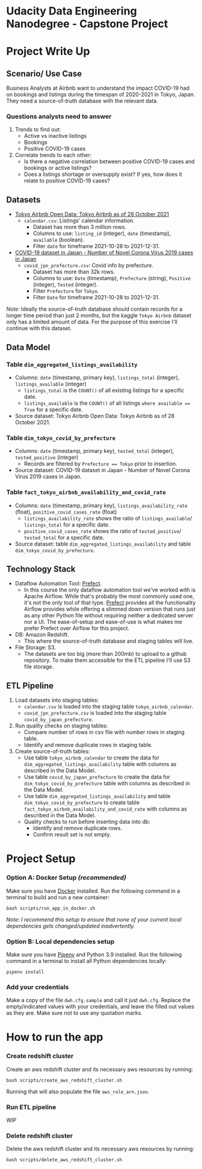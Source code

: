 # Udacity Data Engineering Nanodegree - Capstone Project

# Project Write Up
## Scenario/ Use Case
Business Analysts at Airbnb want to understand the impact COVID-19 had on bookings and listings 
during the timespan of 2020-2021 in Tokyo, Japan. They need a source-of-truth database with the relevant data.

### Questions analysts need to answer
1. Trends to find out:
   - Active vs inactive listings
   - Bookings
   - Positive COVID-19 cases
2. Correlate trends to each other:
   - Is there a negative correlation between positive COVID-19 cases and bookings or active listings?
   - Does a listings shortage or oversupply exist? If yes, how does it relate to positive COVID-19 cases?

## Datasets
- [Tokyo Airbnb Open Data: Tokyo Airbnb as of 28 October 2021](https://www.kaggle.com/tsarromanov/tokyo-airbnb-open-data)
   - `calendar.csv`: Listings' calendar information.
      - Dataset has more than 3 million rows.
      - Columns to use: `listing_id` (integer), `date` (timestamp), `available` (boolean).
      - Filter `date` for timeframe 2021-10-28 to 2021-12-31. 
- [COVID-19 dataset in Japan - Number of Novel Corona Virus 2019 cases in Japan](https://www.kaggle.com/lisphilar/covid19-dataset-in-japan)
   - `covid_jpn_prefecture.csv`: Covid info by prefecture.
      - Dataset has more than 32k rows.
      - Columns to use: `Date` (timestamp), `Prefecture` (string), `Positive` (integer), `Tested` (integer).
      - Filter `Prefecture` for `Tokyo`.
      - Filter `Date` for timeframe 2021-10-28 to 2021-12-31.

*Note:* Ideally the source-of-truth database should contain records for a longer time period than just 2 months, but the kaggle `Tokyo Airbnb` dataset only has a limited amount of data. For the purpose of this exercise I'll continue with this dataset.

## Data Model

### Table `dim_aggregated_listings_availability`
- Columns: `date` (timestamp, primary key), `listings_total` (integer), `listings_available` (integer)
   - `listings_total` is the `COUNT()` of all existing listings for a specific date.
   - `listings_available` is the `COUNT()` of all listings `where available == True` for a specific date.
- Source dataset: Tokyo Airbnb Open Data: Tokyo Airbnb as of 28 October 2021.

### Table `dim_tokyo_covid_by_prefecture`
- Columns: `date` (timestamp, primary key), `tested_total` (integer), `tested_positive` (integer)
   - Records are filtered by `Prefecture == Tokyo` prior to insertion.
- Source dataset: COVID-19 dataset in Japan - Number of Novel Corona Virus 2019 cases in Japan.

### Table `fact_tokyo_airbnb_availability_and_covid_rate`
- Columns: `date` (timestamp, primary key), `listings_availability_rate` (float), `positive_covid_cases_rate` (float)
   - `listings_availability_rate` shows the ratio of `listings_available`/ `listings_total` for a specific date.
   - `positive_covid_cases_rate` shows the ratio of `tested_positive`/ `tested_total` for a specific date.
- Source dataset: table `dim_aggregated_listings_availability` and table `dim_tokyo_covid_by_prefecture`.

  
## Technology Stack
- Dataflow Automation Tool: [Prefect](https://www.prefect.io/).
   - In this course the only dataflow automation tool we've worked with is Apache Airflow. While that's probably the most commonly used one, it's not the only tool of that type. [Prefect](https://www.prefect.io/) provides all the functionality Airflow provides while offering a slimmed down version that runs just as any other Python file without requiring neither a dedicated server nor a UI. The ease-of-setup and ease-of-use is what makes me prefer Prefect over Airflow for this project.
- DB: Amazon Redshift.
   - This where the source-of-truth database and staging tables will live. 
- File Storage: S3.
   - The datasets are too big (more than 200mb) to upload to a github repository. To make them accessible for the ETL pipeline I'll use S3 file storage.


## ETL Pipeline
1. Load datasets into staging tables:
   - `calendar.csv` is loaded into the staging table `tokyo_airbnb_calendar`.
   - `covid_jpn_prefecture.csv` is loaded into the staging table `covid_by_japan_prefecture`. 
2. Run quality checks on staging tables:
   - Compare number of rows in csv file with number rows in staging table.
   - Identify and remove duplicate rows in staging table.
3. Create source-of-truth tables:
   - Use table `tokyo_airbnb_calendar` to create the data for `dim_aggregated_listings_availability` table with columns as described in the Data Model.
   - Use table `covid_by_japan_prefecture` to create the data for `dim_tokyo_covid_by_prefecture` table with columns as described in the Data Model.
   - Use table `dim_aggregated_listings_availability` and table `dim_tokyo_covid_by_prefecture` to create table `fact_tokyo_airbnb_availability_and_covid_rate` with columns as described in the Data Model.
   - Quality checks to run before inserting data into db:
      - Identify and remove duplicate rows.
      - Confirm result set is not empty.

# Project Setup

### Option A: Docker Setup *(recommended)*
Make sure you have [Docker](https://www.docker.com/) installed.
Run the following command in a terminal to build and run a new container:
```
bash scripts/run_app_in_docker.sh
```
*Note: I recommend this setup to ensure that none of your current local dependencies
gets changed/updated inadvertently.*

### Option B: Local dependencies setup
Make sure you have [Pipenv](https://pipenv.pypa.io/en/latest/) and Python 3.9 installed.
Run the following command in a terminal to install all Python dependencies locally:
```
pipenv install
```

### Add your credentials
Make a copy of the file `dwh.cfg.sample` and call it just `dwh.cfg`. Replace the empty/indicated values with your credentials, 
and leave the filled out values as they are. Make sure not to use any quotation marks.

# How to run the app

### Create redshift cluster
Create an aws redshift cluster and its necessary aws resources by running:
```
bash scripts/create_aws_redshift_cluster.sh
```

Running that will also populate the file `aws_role_arn.json`.
   
### Run ETL pipeline
WIP

### Delete redshift cluster
Delete the aws redshift cluster and its necessary aws resources by running:
```
bash scripts/delete_aws_redshift_cluster.sh
```
   